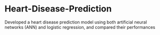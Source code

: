 # Heart-Disease-Prediction
  Developed a heart disease prediction model using both artificial neural networks (ANN) and logistic regression, and compared their performances
